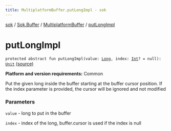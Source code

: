 ```yaml
---
title: MultiplatformBuffer.putLongImpl - sok
---
```


[sok](../../index.html) / [Sok.Buffer](../index.html) / [MultiplatformBuffer](index.html) / [putLongImpl](./put-long-impl.html)

# putLongImpl

`protected abstract fun putLongImpl(value: `[`Long`](https://kotlinlang.org/api/latest/jvm/stdlib/kotlin/-long/index.html)`, index: `[`Int`](https://kotlinlang.org/api/latest/jvm/stdlib/kotlin/-int/index.html)`? = null): `[`Unit`](https://kotlinlang.org/api/latest/jvm/stdlib/kotlin/-unit/index.html) [(source)](https://github.com/SeekDaSky/Sok/tree/master/common/sok-common/src/Sok/Buffer/MultiplatformBuffer.kt#L407)

**Platform and version requirements:** Common

Put the given long inside the buffer starting at the buffer cursor position. If the index parameter is provided, the
cursor will be ignored and not modified

### Parameters

`value` - long to put in the buffer

`index` - index of the long, buffer.cursor is used if the index is null